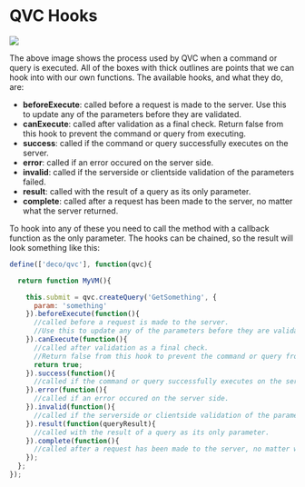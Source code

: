 <meta name="title" content="QVC Hooks - DecoJS">


<div class="page-header">
  <h1>QVC Hooks</h1>
</div>

<img src="/pages/advent/qvc.svg">

The above image shows the process used by QVC when a command or query is executed. All of the boxes with thick outlines are points that we can hook into with our own functions. The available hooks, and what they do, are:

* **beforeExecute**: called before a request is made to the server. Use this to update any of the parameters before they are validated.
* **canExecute**: called after validation as a final check. Return false from this hook to prevent the command or query from executing.
* **success**: called if the command or query successfully executes on the server.
* **error**: called if an error occured on the server side.
* **invalid**: called if the serverside or clientside validation of the parameters failed.
* **result**: called with the result of a query as its only parameter.
* **complete**: called after a request has been made to the server, no matter what the server returned.

To hook into any of these you need to call the method with a callback function as the only parameter. The hooks can be chained, so the result will look something like this:

```js
define(['deco/qvc'], function(qvc){

  return function MyVM(){

    this.submit = qvc.createQuery('GetSomething', {
      param: 'something'
    }).beforeExecute(function(){
      //called before a request is made to the server. 
      //Use this to update any of the parameters before they are validated.
    }).canExecute(function(){
      //called after validation as a final check. 
      //Return false from this hook to prevent the command or query from executing.
      return true;
    }).success(function(){
      //called if the command or query successfully executes on the server.
    }).error(function(){
      //called if an error occured on the server side.
    }).invalid(function(){
      //called if the serverside or clientside validation of the parameters failed.
    }).result(function(queryResult){
      //called with the result of a query as its only parameter.
    }).complete(function(){
      //called after a request has been made to the server, no matter what the server returned.
    });
  };
});
```
